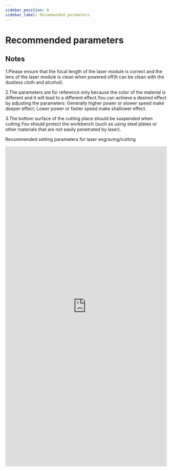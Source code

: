 ```yaml
---
sidebar_position: 8
sidebar_label: Recommended parameters
---
```


# Recommended parameters

## Notes

1.Please ensure that the focal length of the laser
module is correct and the lens of the laser module
is clean when powered off(It can be clean with the
dustless cloth and alcohol).

2.The parameters are for reference only because
the color of the material is different and it will
lead to a different effect.You can achieve a
desired effect by adjusting the parameters:
Generally higher power or slower speed make deeper
effect; Lower power or faster speed make shallower
effect.

3.The bottom surface of the cutting place should
be suspended when cutting.You should protect the
workbench (such as using steel plates or other
materials that are not easily penetrated by
laser).


Recommended setting parameters for laser engraving/cutting

<iframe width="100%" height="1000" src="https://wiki.elecfreaks.com/cs/"  frameborder="0" allow="accelerometer; autoplay; clipboard-write; encrypted-media; gyroscope; picture-in-picture" allowfullscreen></iframe>
